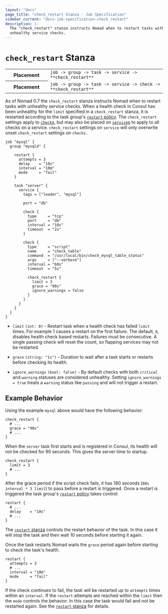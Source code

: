 ```yaml
---
layout: "docs"
page_title: "check_restart Stanza - Job Specification"
sidebar_current: "docs-job-specification-check_restart"
description: |-
  The "check_restart" stanza instructs Nomad when to restart tasks with
  unhealthy service checks.
---
```


# `check_restart` Stanza

<table class="table table-bordered table-striped">
  <tr>
    <th width="120">Placement</th>
    <td>
      <code>job -> group -> task -> service -> **check_restart**</code>
    </td>
  </tr>
  <tr>
    <th width="120">Placement</th>
    <td>
      <code>job -> group -> task -> service -> check -> **check_restart**</code>
    </td>
  </tr>
</table>

As of Nomad 0.7 the `check_restart` stanza instructs Nomad when to restart
tasks with unhealthy service checks.  When a health check in Consul has been
unhealthy for the `limit` specified in a `check_restart` stanza, it is
restarted according to the task group's [`restart` policy][restart_stanza]. The
`check_restart` settings apply to [`check`s][check_stanza], but may also be
placed on [`service`s][service_stanza] to apply to all checks on a service.
`check_restart` settings on `service` will only overwrite unset `check_restart`
settings on `checks.`

```hcl
job "mysql" {
  group "mysqld" {

    restart {
      attempts = 3
      delay    = "10s"
      interval = "10m"
      mode     = "fail"
    }

    task "server" {
      service {
        tags = ["leader", "mysql"]

        port = "db"

        check {
          type     = "tcp"
          port     = "db"
          interval = "10s"
          timeout  = "2s"
        }

        check {
          type     = "script"
          name     = "check_table"
          command  = "/usr/local/bin/check_mysql_table_status"
          args     = ["--verbose"]
          interval = "60s"
          timeout  = "5s"

          check_restart {
            limit = 3
            grace = "90s"
            ignore_warnings = false
          }
        }
      }
    }
  }
}
```

- `limit` `(int: 0)` - Restart task when a health check has failed `limit`
  times.  For example 1 causes a restart on the first failure. The default,
  `0`, disables health check based restarts. Failures must be consecutive. A
  single passing check will reset the count, so flapping services may not be
  restarted.

- `grace` `(string: "1s")` - Duration to wait after a task starts or restarts
  before checking its health.

- `ignore_warnings` `(bool: false)` - By default checks with both `critical`
  and `warning` statuses are considered unhealthy. Setting `ignore_warnings =
  true` treats a `warning` status like `passing` and will not trigger a restart.

## Example Behavior

Using the example `mysql` above would have the following behavior:

```hcl
check_restart {
  # ...
  grace = "90s"
  # ...
}
```

When the `server` task first starts and is registered in Consul, its health
will not be checked for 90 seconds. This gives the server time to startup.

```hcl
check_restart {
  limit = 3
  # ...
}
```

After the grace period if the script check fails, it has 180 seconds (`60s
interval * 3 limit`) to pass before a restart is triggered. Once a restart is
triggered the task group's [`restart` policy][restart_stanza] takes control:

```hcl
restart {
  # ...
  delay    = "10s"
  # ...
}
```

The [`restart` stanza][restart_stanza] controls the restart behavior of the
task. In this case it will stop the task and then wait 10 seconds before
starting it again.

Once the task restarts Nomad waits the `grace` period again before starting to
check the task's health.


```hcl
restart {
  attempts = 3
  # ...
  interval = "10m"
  mode     = "fail"
}
```

If the check continues to fail, the task will be restarted up to `attempts`
times within an `interval`. If the `restart` attempts are reached within the
`limit` then the `mode` controls the behavior. In this case the task would fail
and not be restarted again. See the [`restart` stanza][restart_stanza] for
details.

[check_stanza]:  /docs/job-specification/service.html#check-parameters "check stanza"
[restart_stanza]: /docs/job-specification/restart.html "restart stanza"
[service_stanza]: /docs/job-specification/service.html "service stanza"
